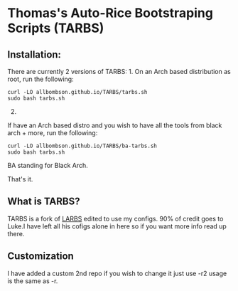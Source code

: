 # Thomas's Auto-Rice Bootstraping Scripts (TARBS)


## Installation:
There are currently 2 versions of TARBS:
1.
On an Arch based distribution as root, run the following:

```
curl -LO allbombson.github.io/TARBS/tarbs.sh
sudo bash tarbs.sh
```
2.
If have an Arch based distro and you wish to have all the tools from black arch + more, run the following:
```
curl -LO allbombson.github.io/TARBS/ba-tarbs.sh
sudo bash tarbs.sh
```
BA standing for Black Arch.


That's it.

## What is TARBS?

TARBS is a fork of [LARBS](https://github.com/lukesmithxyz/LARBS) edited to use my configs. 90% of credit goes to Luke.I have left all his cofigs alone in here so if you want more info read up there.
## Customization

I have added a custom 2nd repo if you wish to change it just use -r2 usage is the same as -r.

